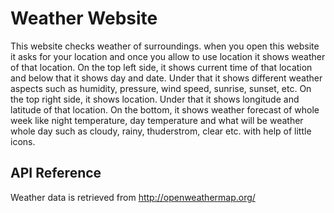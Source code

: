 
# Weather Website

This website checks weather of surroundings. when you open this website it asks for your location and once you allow to use location it shows weather of that location.
On the top left side, it shows current time of that location and below that it shows day and date. Under that it shows different weather aspects such as humidity, pressure, wind speed, sunrise, sunset, etc.
On the top right side, it shows location. Under that it shows longitude and latitude of that location.
On the bottom, it shows weather forecast of whole week like night temperature, day temperature and what will be weather whole day such as cloudy, rainy, thuderstrom, clear etc. with help of little icons.  


## API Reference

Weather data is retrieved from http://openweathermap.org/

  